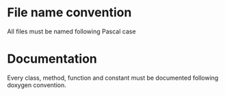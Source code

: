 # File name convention

All files must be named following Pascal case

# Documentation

Every class, method, function and constant must be documented following doxygen convention.